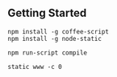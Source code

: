## Getting Started

```
npm install -g coffee-script
npm install -g node-static

npm run-script compile

static www -c 0
```

